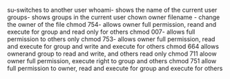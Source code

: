 su-switches to another user
whoami- shows the name of the current user
groups- shows groups in the current user
chown owner filename - change the owner of the file
chmod 754- allows owner full permission, reand and execute for group and read only for others
chmod 007- allows full permission to others only
chmod 753- allows owner full permission, read and execute for group and write and execute for others
chmod 664 allows ownerand group  to read and write, and others read only
chmod 711 aloow owner full permission, execute right to group and others
chmod 751 allow full permission to owner, read and execute for group and execute for others
